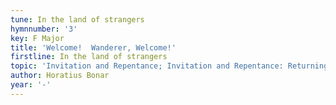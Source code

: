 ```yaml
---
tune: In the land of strangers
hymnnumber: '3'
key: F Major
title: 'Welcome!  Wanderer, Welcome!'
firstline: In the land of strangers
topic: 'Invitation and Repentance; Invitation and Repentance: Returning to God'
author: Horatius Bonar
year: '-'
---
```

